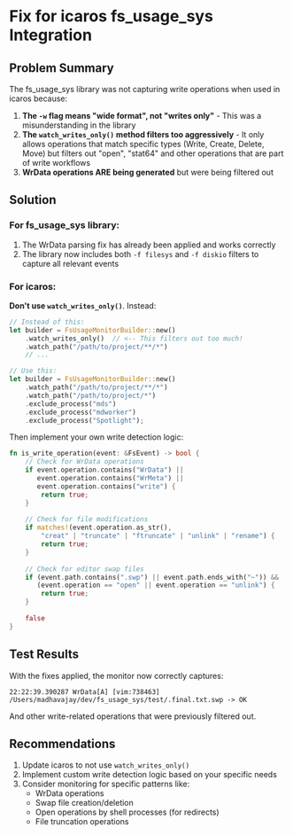 # Fix for icaros fs_usage_sys Integration

## Problem Summary

The fs_usage_sys library was not capturing write operations when used in icaros because:

1. **The `-w` flag means "wide format", not "writes only"** - This was a misunderstanding in the library
2. **The `watch_writes_only()` method filters too aggressively** - It only allows operations that match specific types (Write, Create, Delete, Move) but filters out "open", "stat64" and other operations that are part of write workflows
3. **WrData operations ARE being generated** but were being filtered out

## Solution

### For fs_usage_sys library:

1. The WrData parsing fix has already been applied and works correctly
2. The library now includes both `-f filesys` and `-f diskio` filters to capture all relevant events

### For icaros:

**Don't use `watch_writes_only()`**. Instead:

```rust
// Instead of this:
let builder = FsUsageMonitorBuilder::new()
    .watch_writes_only()  // <-- This filters out too much!
    .watch_path("/path/to/project/**/*")
    // ...

// Use this:
let builder = FsUsageMonitorBuilder::new()
    .watch_path("/path/to/project/**/*")
    .watch_path("/path/to/project/*")
    .exclude_process("mds")
    .exclude_process("mdworker")
    .exclude_process("Spotlight");
```

Then implement your own write detection logic:

```rust
fn is_write_operation(event: &FsEvent) -> bool {
    // Check for WrData operations
    if event.operation.contains("WrData") || 
       event.operation.contains("WrMeta") ||
       event.operation.contains("write") {
        return true;
    }
    
    // Check for file modifications
    if matches!(event.operation.as_str(), 
        "creat" | "truncate" | "ftruncate" | "unlink" | "rename") {
        return true;
    }
    
    // Check for editor swap files
    if (event.path.contains(".swp") || event.path.ends_with("~")) &&
       (event.operation == "open" || event.operation == "unlink") {
        return true;
    }
    
    false
}
```

## Test Results

With the fixes applied, the monitor now correctly captures:

```
22:22:39.390287 WrData[A] [vim:738463] /Users/madhavajay/dev/fs_usage_sys/test/.final.txt.swp -> OK
```

And other write-related operations that were previously filtered out.

## Recommendations

1. Update icaros to not use `watch_writes_only()`
2. Implement custom write detection logic based on your specific needs
3. Consider monitoring for specific patterns like:
   - WrData operations
   - Swap file creation/deletion
   - Open operations by shell processes (for redirects)
   - File truncation operations